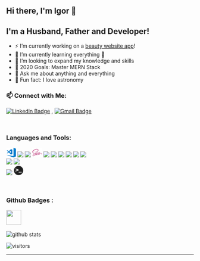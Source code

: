 ## Hi there, I'm Igor 👋

## I'm a Husband, Father and Developer!

-   ⚡ I’m currently working on a [beauty website app][website]!
-   🌱 I’m currently learning everything 🤣
-   👯 I’m looking to expand my knowledge and skills
-   🥅 2020 Goals: Master MERN Stack
-   💬 Ask me about anything and everything
-   🔭 Fun fact: I love astronomy

### 📫 Connect with Me:

[![Linkedin Badge](https://img.shields.io/badge/-LinkedIn-blue?style=flat-square&logo=Linkedin&logoColor=white&link=https://www.linkedin.com/in/igor-hristov)](https://www.linkedin.com/in/igor-hristov/) , [![Gmail Badge](https://img.shields.io/badge/-Gmail-c14438?style=flat-square&logo=Gmail&logoColor=white&link=mailto:hristovigor@gmail.com)](mailto:hristovigor@gmail@gmail.com)

<br />

### Languages and Tools:

[<code><img alt="Visual Studio Code" width="26px" src="https://raw.githubusercontent.com/github/explore/80688e429a7d4ef2fca1e82350fe8e3517d3494d/topics/visual-studio-code/visual-studio-code.png" /></code>](https://github.com/igorhristov/javaScript/tree/master/WebsitesCodeTrain/)
[<code><img src="https://img.shields.io/badge/html5%20-%23E34F26.svg?&style=for-the-badge&logo=html5&logoColor=white"/></code>](https://igorhr.github.io/portfolio/htmlCSS/academy/homework/homework-7/index.html)
[<code><img src="https://img.shields.io/badge/css3%20-%231572B6.svg?&style=for-the-badge&logo=css3&logoColor=white"/></code>](https://igorhr.github.io/portfolio/htmlCSS/academy/homework/tributePage/index.html)
[<code><img alt="Sass" width="26px" src="https://raw.githubusercontent.com/github/explore/80688e429a7d4ef2fca1e82350fe8e3517d3494d/topics/sass/sass.png" /></code>](https://github.com/igorhristov/cart-app)
[<code><img src="https://img.shields.io/badge/bootstrap%20-%23563D7C.svg?&style=for-the-badge&logo=bootstrap&logoColor=white"/></code>](https://igorhr.github.io/)
[<code><img src="https://img.shields.io/badge/javascript%20-%23323330.svg?&style=for-the-badge&logo=javascript&logoColor=%23F7DF1E"/></code>](https://github.com/igorhristov/javaScript)
[<code><img src="https://img.shields.io/badge/react%20-%2320232a.svg?&style=for-the-badge&logo=react&logoColor=%2361DAFB"/></code>](https://react-blog-igor.herokuapp.com/)
[<code><img src="https://img.shields.io/badge/redux%20-%23593d88.svg?&style=for-the-badge&logo=redux&logoColor=white"/></code>](https://github.com/igorhristov/legendary-devs/)
[<code><img src="https://img.shields.io/badge/node.js%20-%2343853D.svg?&style=for-the-badge&logo=node.js&logoColor=white"/></code>](https://igorfullstack.herokuapp.com/)
[<code><img src="https://img.shields.io/badge/express.js%20-%23404d59.svg?&style=for-the-badge"/></code>](https://github.com/igorhristov/legendary-devs)
[<code>	<img src ="https://img.shields.io/badge/MongoDB-%234ea94b.svg?&style=for-the-badge&logo=mongodb&logoColor=white"/></code>](https://github.com/igorhristov/legendary-devs)
[<code><img src="https://img.shields.io/badge/github%20-%23121011.svg?&style=for-the-badge&logo=github&logoColor=white"/></code>](https://github.com/igorhristov)
<code>	<img src="https://img.shields.io/badge/git%20-%23F05033.svg?&style=for-the-badge&logo=git&logoColor=white"/></code>
<code><img height="26" src="https://raw.githubusercontent.com/github/explore/80688e429a7d4ef2fca1e82350fe8e3517d3494d/topics/terminal/terminal.png"/></code>

<br/>

### Github Badges :

<a href="https://archiveprogram.github.com/" target="_blank"><img src="https://raw.githubusercontent.com/acervenky/acervenky/master/assets/acbadge.gif" width="40" height="40"></a>

![github stats](https://github-readme-stats.vercel.app/api?username=igorhristov&show_icons=true)

![visitors](https://windard-visitor-badge.glitch.me/badge?page_id=igorhristov.github.profile)

---

[website]: https://igorhristov.github.io/RitualBeauty/
